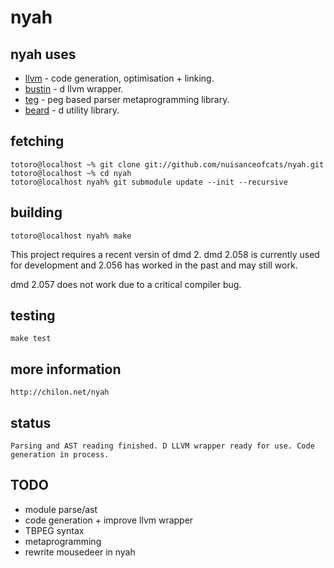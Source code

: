 # nyah

## nyah uses

 * [llvm](http://llvm.org) - code generation, optimisation + linking.
 * [bustin](https://github.com/nuisanceofcats/bustin) - d llvm wrapper.
 * [teg](https://github.com/nuisanceofcats/teg) - peg based parser metaprogramming library.
 * [beard](https://github.com/nuisanceofcats/beard) - d utility library.

## fetching
    totoro@localhost ~% git clone git://github.com/nuisanceofcats/nyah.git
    totoro@localhost ~% cd nyah
    totoro@localhost nyah% git submodule update --init --recursive

## building
    totoro@localhost nyah% make

This project requires a recent versin of dmd 2.
dmd 2.058 is currently used for development and 2.056 has worked in the past
and may still work.

dmd 2.057 does not work due to a critical compiler bug.

## testing
    make test

## more information
    http://chilon.net/nyah

## status
    Parsing and AST reading finished. D LLVM wrapper ready for use. Code generation in process.

## TODO
 * module parse/ast
 * code generation + improve llvm wrapper
 * TBPEG syntax
 * metaprogramming
 * rewrite mousedeer in nyah
